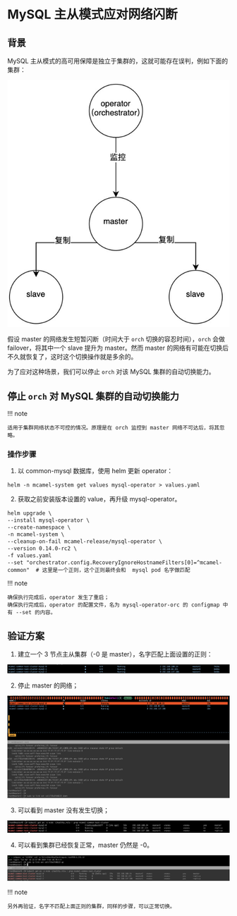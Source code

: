 # MySQL 主从模式应对网络闪断

## 背景

MySQL 主从模式的高可用保障是独立于集群的，这就可能存在误判，例如下面的集群：

![00](../../mysql/images/mysql-net.jpg)

假设 master 的网络发生短暂闪断（时间大于 `orch` 切换的容忍时间），`orch` 会做 failover，将其中一个 slave 提升为 master。然而 master 的网络有可能在切换后不久就恢复了，这时这个切换操作就是多余的。

为了应对这种场景，我们可以停止 `orch` 对该 MySQL 集群的自动切换能力。

## 停止 `orch` 对 MySQL 集群的自动切换能力

!!! note

    适用于集群网络状态不可控的情况。原理是在 orch 监控到 master 网络不可达后，将其忽略。

### 操作步骤

1. 以 common-mysql 数据库，使用 helm 更新 operator：

```shell
helm -n mcamel-system get values mysql-operator > values.yaml
```

2. 获取之前安装版本设置的 value，再升级 mysql-operator。

```shell
helm upgrade \
--install mysql-operator \
--create-namespace \
-n mcamel-system \
--cleanup-on-fail mcamel-release/mysql-operator \
--version 0.14.0-rc2 \
-f values.yaml
--set "orchestrator.config.RecoveryIgnoreHostnameFilters[0]=^mcamel-common"  # 这里是一个正则，这个正则最终会和  mysql pod 名字做匹配
```

!!! note

    确保执行完成后，operator 发生了重启；
    确保执行完成后，operator 的配置文件，名为 mysql-operator-orc 的 configmap 中有 --set 的内容。

## 验证方案

1. 建立一个 3 节点主从集群（-0 是 master），名字匹配上面设置的正则：

![01](../../mysql/images/mysql-net01.png)

2. 停止 master 的网络；

![01](../../mysql/images/mysql-net02.png)

3. 可以看到 master 没有发生切换；

![01](../../mysql/images/mysql-net03.png)

4. 可以看到集群已经恢复正常，master 仍然是 -0。

![01](../../mysql/images/mysql-net04.png)

!!! note

    另外再验证，名字不匹配上面正则的集群，同样的步骤，可以正常切换。

